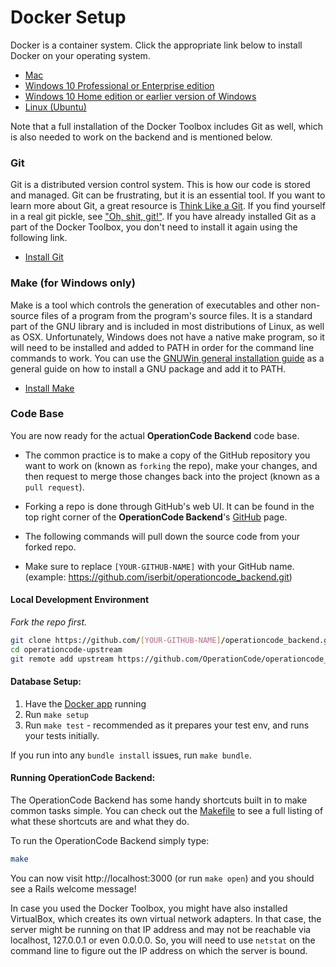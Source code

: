 # Docker Setup

Docker is a container system. Click the appropriate link below to install Docker on your operating system.

* [Mac](https://www.docker.com/docker-mac)
* [Windows 10 Professional or Enterprise edition](https://www.docker.com/docker-windows)
* [Windows 10 Home edition or earlier version of Windows](https://www.docker.com/products/docker-toolbox)
* [Linux (Ubuntu)](https://www.docker.com/docker-ubuntu)

Note that a full installation of the Docker Toolbox includes Git as well, which is also needed to work on the backend and is mentioned below.

### Git
Git is a distributed version control system. This is how our code is stored and managed. Git can be frustrating, but it is an essential tool. If you want to learn more about Git, a great resource is [Think Like a Git](http://think-like-a-git.net/). If you find yourself in a real git pickle, see ["Oh, shit, git!"](http://ohshitgit.com/). If you have already installed Git as a part of the Docker Toolbox, you don't need to install it again using the following link.

* [Install Git](https://git-scm.com/book/en/v2/Getting-Started-Installing-Git)

### Make (for Windows only)
Make is a tool which controls the generation of executables and other non-source files of a program from the program's source files. It is a standard part of the GNU library and is included in most distributions of Linux, as well as OSX. Unfortunately, Windows does not have a native make program, so it will need to be installed and added to PATH in order for the command line commands to work. You can use the [GNUWin general installation guide](http://gnuwin32.sourceforge.net/install.html) as a general guide on how to install a GNU package and add it to PATH.

* [Install Make](http://gnuwin32.sourceforge.net/packages/make.htm)

### Code Base
You are now ready for the actual **OperationCode Backend** code base.

* The common practice is to make a copy of the GitHub repository you want to work on (known as `forking` the repo), make your changes, and then request to merge those changes back into the project (known as a `pull request`).
* Forking a repo is done through GitHub's web UI. It can be found in the top right corner of the **OperationCode Backend**'s [GitHub](https://github.com/OperationCode/operationcode_backend) page.

* The following commands will pull down the source code from your forked repo.
* Make sure to replace `[YOUR-GITHUB-NAME]` with your GitHub name. (example: https://github.com/iserbit/operationcode_backend.git)

#### Local Development Environment
_Fork the repo first._
```bash
git clone https://github.com/[YOUR-GITHUB-NAME]/operationcode_backend.git operationcode-upstream
cd operationcode-upstream
git remote add upstream https://github.com/OperationCode/operationcode_backend.git
```

#### Database Setup:

1. Have the [Docker app](https://www.docker.com/) running
2. Run `make setup`
3. Run `make test` - recommended as it prepares your test env, and runs your tests initially.

If you run into any `bundle install` issues, run `make bundle`.

#### Running OperationCode Backend:
The OperationCode Backend has some handy shortcuts built in to make common tasks simple. You can check out the [Makefile](https://github.com/operationcode/operationcode_backend/blob/master/Makefile) to see a full listing of what these shortcuts are and what they do.

To run the OperationCode Backend simply type:
```bash
make
```

You can now visit http://localhost:3000 (or run `make open`) and you should see a Rails welcome message!

In case you used the Docker Toolbox, you might have also installed VirtualBox, which creates its own virtual network adapters. In that case, the server might be running on that IP address and may not be reachable via localhost, 127.0.0.1 or even 0.0.0.0. So, you will need to use `netstat` on the command line to figure out the IP address on which the server is bound.
